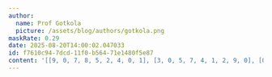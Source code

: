 ```yaml
---
author:
  name: Prof Gotkola
  picture: /assets/blog/authors/gotkola.png
maskRate: 0.29
date: 2025-08-20T14:00:02.047033
id: f7610c94-7dcd-11f0-b564-71e1480f5e87
content: '[[9, 0, 7, 8, 5, 2, 4, 0, 1], [3, 0, 5, 7, 4, 1, 2, 9, 0], [0, 0, 1, 0, 9, 0, 5, 0, 0], [1, 9, 2, 5, 0, 8, 7, 0, 4], [8, 5, 4, 6, 2, 0, 3, 1, 9], [6, 7, 3, 9, 1, 4, 0, 2, 5], [2, 4, 9, 0, 7, 5, 0, 8, 0], [5, 3, 0, 2, 0, 9, 1, 0, 0], [7, 1, 6, 4, 8, 3, 0, 5, 0]]'
---
```

